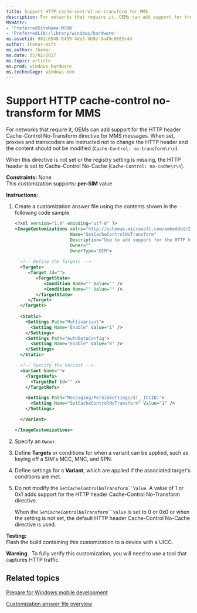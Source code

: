 ```yaml
---
title: Support HTTP cache-control no-transform for MMS
description: For networks that require it, OEMs can add support for the HTTP header Cache-Control No-Transform directive for MMS messages.
MSHAttr:
- 'PreferredSiteName:MSDN'
- 'PreferredLib:/library/windows/hardware'
ms.assetid: 982c6948-8459-4de3-bb9e-9a49c0682c4d
author: themar-msft
ms.author: themar
ms.date: 05/02/2017
ms.topic: article
ms.prod: windows-hardware
ms.technology: windows-oem
---
```


# Support HTTP cache-control no-transform for MMS


For networks that require it, OEMs can add support for the HTTP header Cache-Control No-Transform directive for MMS messages. When set, proxies and transcoders are instructed not to change the HTTP header and the content should not be modified (`Cache-Control: no-transform\r\n`).

When this directive is not set or the registry setting is missing, the HTTP header is set to Cache-Control No-Cache (`Cache-Control: no-cache\r\n`).

<a href="" id="constraints---none"></a>**Constraints:** None  
This customization supports: **per-SIM** value

<a href="" id="instructions-"></a>**Instructions:**  
1.  Create a customization answer file using the contents shown in the following code sample.

    ```XML
    <?xml version="1.0" encoding="utf-8" ?>  
    <ImageCustomizations xmlns="http://schemas.microsoft.com/embedded/2004/10/ImageUpdate"  
                         Name="SetCacheControlNoTransform"  
                         Description="Use to add support for the HTTP header Cache-Control No-Transform directive for MMS messages."  
                         Owner=""  
                         OwnerType="OEM"> 
      
      <!-- Define the Targets --> 
      <Targets>
         <Target Id="">
            <TargetState>
               <Condition Name="" Value="" />
               <Condition Name="" Value="" />
            </TargetState>
         </Target>
      </Targets>
      
      <Static>
        <Settings Path="Multivariant">
          <Setting Name="Enable" Value="1" />
        </Settings>
        <Settings Path="AutoDataConfig">
          <Setting Name="Enable" Value="0" />
        </Settings>
      </Static>

      <!-- Specify the Variant -->
      <Variant Name=""> 
        <TargetRefs>
          <TargetRef Id="" /> 
        </TargetRefs>

        <Settings Path="Messaging/PerSimSettings/$(__ICCID)">  
          <Setting Name="SetCacheControlNoTransform" Value="1" />        
        </Settings>  

      </Variant>

    </ImageCustomizations>
    ```

2.  Specify an `Owner`.

3.  Define **Targets** or conditions for when a variant can be applied, such as keying off a SIM's MCC, MNC, and SPN.

4.  Define settings for a **Variant**, which are applied if the associated target's conditions are met.

5.  Do not modify the `SetCacheControlNoTransform``Value`. A value of 1 or 0x1 adds support for the HTTP header Cache-Control No-Transform directive.

    When the `SetCacheControlNoTransform``Value` is set to 0 or 0x0 or when the setting is not set, the default HTTP header Cache-Control No-Cache directive is used.

<a href="" id="testing-"></a>**Testing:**  
Flash the build containing this customization to a device with a UICC.

**Warning**  
To fully verify this customization, you will need to use a tool that captures HTTP traffic.

## Related topics

[Prepare for Windows mobile development](https://docs.microsoft.com/en-us/windows-hardware/manufacture/mobile/preparing-for-windows-mobile-development)

[Customization answer file overview](https://docs.microsoft.com/en-us/windows-hardware/customize/mobile/mcsf/customization-answer-file)
